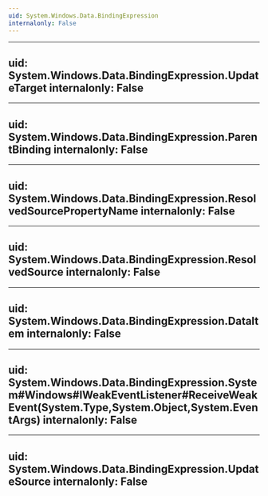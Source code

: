 ```yaml
---
uid: System.Windows.Data.BindingExpression
internalonly: False
---
```


---
uid: System.Windows.Data.BindingExpression.UpdateTarget
internalonly: False
---

---
uid: System.Windows.Data.BindingExpression.ParentBinding
internalonly: False
---

---
uid: System.Windows.Data.BindingExpression.ResolvedSourcePropertyName
internalonly: False
---

---
uid: System.Windows.Data.BindingExpression.ResolvedSource
internalonly: False
---

---
uid: System.Windows.Data.BindingExpression.DataItem
internalonly: False
---

---
uid: System.Windows.Data.BindingExpression.System#Windows#IWeakEventListener#ReceiveWeakEvent(System.Type,System.Object,System.EventArgs)
internalonly: False
---

---
uid: System.Windows.Data.BindingExpression.UpdateSource
internalonly: False
---
